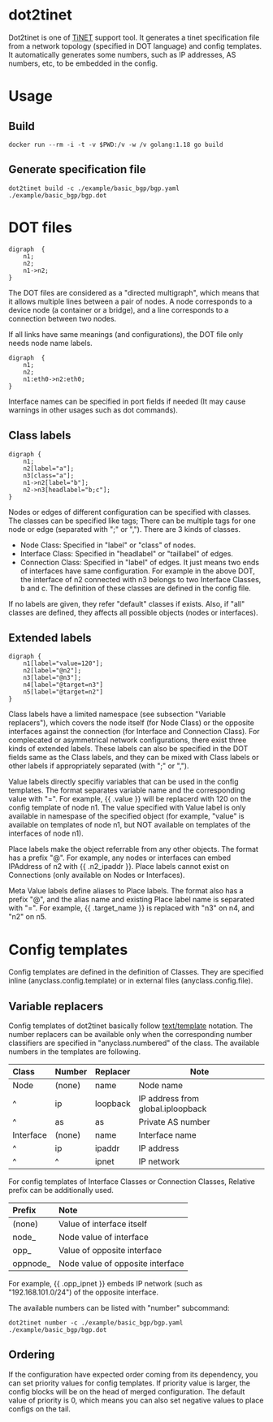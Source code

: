 # dot2tinet

Dot2tinet is one of [TiNET](https://github.com/tinynetwork/tinet) support tool.
It generates a tinet specification file from a network topology (specified in DOT language)
and config templates.
It automatically generates some numbers, such as IP addresses, AS numbers, etc, to be embedded in the config.


# Usage

## Build

    docker run --rm -i -t -v $PWD:/v -w /v golang:1.18 go build


## Generate specification file

    dot2tinet build -c ./example/basic_bgp/bgp.yaml ./example/basic_bgp/bgp.dot


# DOT files

    digraph  {
        n1;
        n2;
        n1->n2;
    }

The DOT files are considered as a "directed multigraph", which means that it allows multiple lines between a pair of nodes.
A node corresponds to a device node (a container or a bridge),
and a line corresponds to a connection between two nodes.

If all links have same meanings (and configurations), the DOT file only needs node name labels.

    digraph  {
        n1;
        n2;
        n1:eth0->n2:eth0;
    }

Interface names can be specified in port fields if needed
(It may cause warnings in other usages such as dot commands).

## Class labels

    digraph {
        n1;
        n2[label="a"];
        n3[class="a"];
        n1->n2[label="b"];
        n2->n3[headlabel="b;c"];
    }

Nodes or edges of different configuration can be specified with classes.
The classes can be specified like tags; There can be multiple tags for one node or edge (separated with ";" or ",").
There are 3 kinds of classes.
- Node Class: Specified in "label" or "class" of nodes.
- Interface Class: Specified in "headlabel" or "taillabel" of edges.
- Connection Class: Specified in "label" of edges. It just means two ends of interfaces have same configuration.
For example in the above DOT, the interface of n2 connected with n3 belongs to two Interface Classes, b and c.
The definition of these classes are defined in the config file.


If no labels are given, they refer "default" classes if exists.
Also, if "all" classes are defined, they affects all possible objects (nodes or interfaces).

## Extended labels

    digraph {
        n1[label="value=120"];
        n2[label="@n2"];
        n3[label="@n3"];
        n4[label="@target=n3"]
        n5[label="@target=n2"]
    }

Class labels have a limited namespace (see subsection "Variable replacers"),
which covers the node itself (for Node Class) or the opposite interfaces against the connection (for Interface and Connection Class).
For complecated or asymmetrical network configurations, there exist three kinds of extended labels.
These labels can also be specified in the DOT fields same as the Class labels,
and they can be mixed with Class labels or other labels if appropriately separated (with ";" or ",").

Value labels directly specifiy variables that can be used in the config templates.
The format separates variable name and the corresponding value with "=".
For example, {{ .value }} will be replacerd with 120 on the config template of node n1.
The value specified with Value label is only available in namespase of the specified object
(for example, "value" is available on templates of node n1, but NOT available on templates of the interfaces of node n1).

Place labels make the object referrable from any other objects.
The format has a prefix "@".
For example, any nodes or interfaces can embed IPAddress of n2 with {{ .n2_ipaddr }}.
Place labels cannot exist on Connections (only available on Nodes or Interfaces).

Meta Value labels define aliases to Place labels. 
The format also has a prefix "@", and the alias name and existing Place label name is separated with "=".
For example, {{ .target_name }} is replaced with "n3" on n4, and "n2" on n5.


# Config templates

Config templates are defined in the definition of Classes.
They are specified inline (anyclass.config.template) or in external files (anyclass.config.file).

## Variable replacers

Config templates of dot2tinet basically follow [text/template](https://pkg.go.dev/text/template>) notation.
The number replacers can be available only when the corresponding number classifiers are specified in "anyclass.numbered" of the class.
The available numbers in the templates are following.

| Class     | Number | Replacer  | Note
|:----------|:-------|:---------|--------
| Node      | (none) | name     | Node name
| ^         | ip     | loopback | IP address from global.iploopback
| ^         | as     | as       | Private AS number
| Interface | (none) | name     | Interface name
| ^         | ip     | ipaddr   | IP address
| ^         | ^      | ipnet    | IP network

For config templates of Interface Classes or Connection Classes,
Relative prefix can be additionally used.

| Prefix   | Note
|:---------|:-------
| (none)   | Value of interface itself
| node_    | Node value of interface
| opp_     | Value of opposite interface
| oppnode_ | Node value of opposite interface

For example, {{ .opp_ipnet }} embeds IP network (such as "192.168.101.0/24")
of the opposite interface. 

The available numbers can be listed with "number" subcommand:

    dot2tinet number -c ./example/basic_bgp/bgp.yaml ./example/basic_bgp/bgp.dot


## Ordering

If the configuration have expected order coming from its dependency,
you can set priority values for config templates.
If priority value is larger, the config blocks will be on the head of merged configuration.
The default value of priority is 0,
which means you can also set negative values to place configs on the tail.
